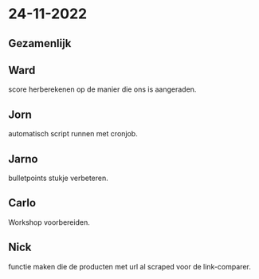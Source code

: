 # 24-11-2022 

## Gezamenlijk 


## Ward
score herberekenen op de manier die ons is aangeraden.

## Jorn 
automatisch script runnen met cronjob.

## Jarno
bulletpoints stukje verbeteren.

## Carlo
Workshop voorbereiden.

## Nick
functie maken die de producten met url al scraped voor de link-comparer.